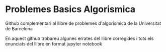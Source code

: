 # Problemes Basics Algorismica

Github complementari al llibre de problemes d'algorísmica de la Universitat de Barcelona


En aquest github trobareu algunes errates del llibre corregides i tots els enunciats del llibre en format jupyter notebook


